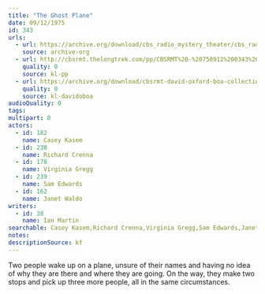 ```yaml
---
title: "The Ghost Plane"
date: 09/12/1975
id: 343
urls: 
  - url: https://archive.org/download/cbs_radio_mystery_theater/cbs_radio_mystery_theater-0301-0350.zip/cbs_radio_mystery_theater-0301-0350%2Fcbsrmt_0343_the_ghost_plane.mp3
    source: archive-org
  - url: http://cbsrmt.thelongtrek.com/pp/CBSRMT%20-%20750912%200343%20The%20Ghost%20Plane_pp.mp3
    quality: 0
    source: kl-pp
  - url: https://archive.org/download/cbsrmt-david-oxford-boa-collection/CBSRMT-750912-0343-The-Ghost-Plane-(128-44)_KIXI-{BoA}.mp3
    quality: 0
    source: kl-davidoboa
audioQuality: 0
tags: 
multipart: 0
actors:  
  - id: 182
    name: Casey Kasem  
  - id: 238
    name: Richard Crenna  
  - id: 178
    name: Virginia Gregg  
  - id: 239
    name: Sam Edwards  
  - id: 162
    name: Janet Waldo
writers:  
  - id: 38
    name: Ian Martin
searchable: Casey Kasem,Richard Crenna,Virginia Gregg,Sam Edwards,Janet Waldo Ian Martin
notes: 
descriptionSource: kf
---
```

Two people wake up on a plane, unsure of their names and having no idea of why they are there and where they are going. On the way, they make two stops and pick up three more people, all in the same circumstances.